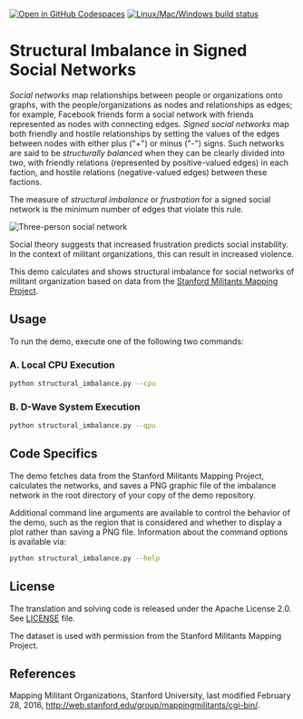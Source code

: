[![Open in GitHub Codespaces](
  https://img.shields.io/badge/Open%20in%20GitHub%20Codespaces-333?logo=github)](
  https://codespaces.new/dwave-examples/structural-imbalance?quickstart=1)
[![Linux/Mac/Windows build status](
  https://circleci.com/gh/dwave-examples/structural-imbalance.svg?style=shield)](
  https://circleci.com/gh/dwave-examples/structural-imbalance)

# Structural Imbalance in Signed Social Networks

*Social networks* map relationships between people or organizations onto
graphs, with the people/organizations as nodes and relationships as edges; for
example, Facebook friends form a social network with friends represented as
nodes with connecting edges. *Signed social networks* map both friendly and
hostile relationships by setting the values of the edges between nodes with
either plus ("+") or minus ("-") signs. Such networks are said to be
*structurally balanced* when they can be clearly divided into two, with
friendly relations (represented by positive-valued edges) in each faction, and
hostile relations (negative-valued edges) between these factions.

The measure of *structural imbalance* or *frustration* for a signed social
network is the minimum number of edges that violate this rule.

![Three-person social network](_static/Social.png)

Social theory suggests that increased frustration predicts social instability.
In the context of militant organizations, this can result in increased
violence.

This demo calculates and shows structural imbalance for social networks of
militant organization based on data from the [Stanford Militants Mapping
Project](http://web.stanford.edu/group/mappingmilitants/cgi-bin/).

## Usage

To run the demo, execute one of the following two commands:

### A. Local CPU Execution

```bash
python structural_imbalance.py --cpu
```

### B. D-Wave System Execution

```bash
python structural_imbalance.py --qpu
```

## Code Specifics

The demo fetches data from the Stanford Militants Mapping Project, calculates
the networks, and saves a PNG graphic file of the imbalance network in the root
directory of your copy of the demo repository.

Additional command line arguments are available to control the behavior of the
demo, such as the region that is considered and whether to display a plot rather
than saving a PNG file.  Information about the command options is available via:

```bash
python structural_imbalance.py --help
```

## License

The translation and solving code is released under the Apache License 2.0. See
[LICENSE](LICENSE) file.

The dataset is used with permission from the Stanford Militants Mapping
Project.

## References

Mapping Militant Organizations, Stanford University, last modified February 28,
2016, http://web.stanford.edu/group/mappingmilitants/cgi-bin/.
